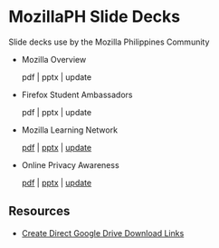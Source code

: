 # MozillaPH Slide Decks
Slide decks use by the Mozilla Philippines Community

- Mozilla Overview

  pdf | pptx | update
- Firefox Student Ambassadors

  pdf | pptx | update
- Mozilla Learning Network

  [pdf](https://docs.google.com/presentation/d/1p6ijCvoGqMaVRD4OMtn4wRk9XrpvPv7mes7xJ4lrJqU/export/pdf) | [pptx](https://docs.google.com/presentation/d/1p6ijCvoGqMaVRD4OMtn4wRk9XrpvPv7mes7xJ4lrJqU/export/pptx) | [update](https://docs.google.com/presentation/d/1p6ijCvoGqMaVRD4OMtn4wRk9XrpvPv7mes7xJ4lrJqU/edit?usp=sharing)
- Online Privacy Awareness

  [pdf](https://docs.google.com/presentation/d/1Jft1GuNmPqhDax2nI37dShk4TlVSmKNWBEGBCuTaMNE/export/pdf) | [pptx](https://docs.google.com/presentation/d/1Jft1GuNmPqhDax2nI37dShk4TlVSmKNWBEGBCuTaMNE/export/pptx) | [update](https://docs.google.com/presentation/d/1Jft1GuNmPqhDax2nI37dShk4TlVSmKNWBEGBCuTaMNE/edit?usp=sharing)
  
  
## Resources
- [Create Direct Google Drive Download Links](http://blog.appsevents.com/2014/04/how-to-bypass-google-drive-viewer-and.html)
  
  
